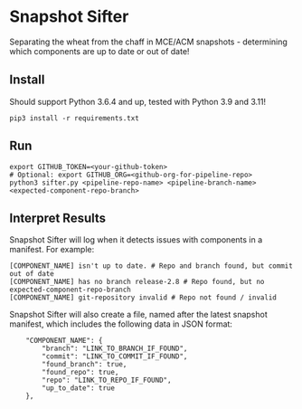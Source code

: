 # Snapshot Sifter

Separating the wheat from the chaff in MCE/ACM snapshots - determining which components are up to date or out of date!

## Install

Should support Python 3.6.4 and up, tested with Python 3.9 and 3.11!

```
pip3 install -r requirements.txt
```

## Run

```
export GITHUB_TOKEN=<your-github-token>
# Optional: export GITHUB_ORG=<github-org-for-pipeline-repo>
python3 sifter.py <pipeline-repo-name> <pipeline-branch-name> <expected-component-repo-branch>
```

## Interpret Results

Snapshot Sifter will log when it detects issues with components in a manifest.  For example:
```
[COMPONENT_NAME] isn't up to date. # Repo and branch found, but commit out of date
[COMPONENT_NAME] has no branch release-2.8 # Repo found, but no expected-component-repo-branch
[COMPONENT_NAME] git-repository invalid # Repo not found / invalid
```

Snapshot Sifter will also create a file, named after the latest snapshot manifest, which includes the following data in JSON format:
```
    "COMPONENT_NAME": {
        "branch": "LINK_TO_BRANCH_IF_FOUND",
        "commit": "LINK_TO_COMMIT_IF_FOUND",
        "found_branch": true,
        "found_repo": true,
        "repo": "LINK_TO_REPO_IF_FOUND",
        "up_to_date": true
    },
```
